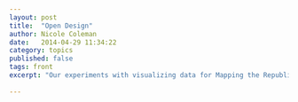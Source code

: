 ```yaml
---
layout: post
title:  "Open Design"
author: Nicole Coleman
date:   2014-04-29 11:34:22
category: topics
published: false
tags: front
excerpt: "Our experiments with visualizing data for Mapping the Republic of Letters case studies brought us to a set of design principles particular to humanistic inquiry."
 
---
```


